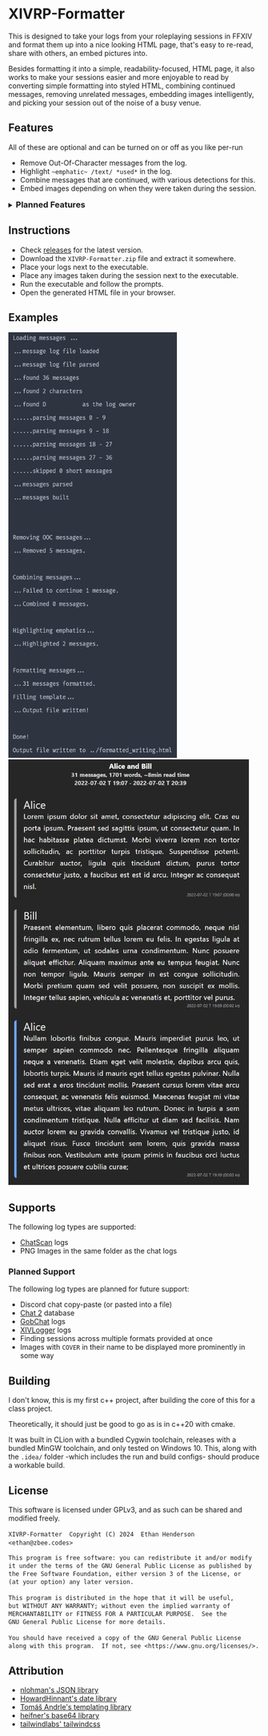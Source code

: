 # XIVRP-Formatter

This is designed to take your logs from your roleplaying sessions in FFXIV and format them up into
a nice looking HTML page, that's easy to re-read, share with others, an embed pictures into.

Besides formatting it into a simple, readability-focused, HTML page, it also works to make your
sessions easier and more enjoyable to read by converting simple formatting into styled HTML,
combining continued messages, removing unrelated messages, embedding images intelligently, and
picking your session out of the noise of a busy venue.

## Features

All of these are optional and can be turned on or off as you like per-run

- Remove Out-Of-Character messages from the log.
- Highlight `~emphatic~ /text/ *used*` in the log.
- Combine messages that are continued, with various detections for this.
- Embed images depending on when they were taken during the session.

<details><summary style="cursor:pointer"><h3 style="display:inline">Planned Features</h3></summary>

(Roughly in order of priority)

- Command line arguments to skip prompts and just run the program.
- Find gaps in the session (e.g. writing session that took place over multiple days) and remove
  the gap from the log.
- Better mobile display.
- Profile images that match character names in the provided log.
- Finding images automatically. (e.g. finding your XIV folder and checking for screenshots, or
  finding your gshade/reshade settings and checking where screenshots are saved)
- Finding a roleplay session within a larger log.
- More detection for continued messages, e.g. simply the same person talking twice in a row.
- Finding more than one roleplay session in a log, or combining multiple sessions in a larger
  log into one.
- Option to save settings to file, to load when used with command line arguments.
- Finding log files automatically. (e.g. finding your XIVLauncher folder and checking where the
  plugins store their logs)

</details>

## Instructions

- Check [releases](https://github.com/zbee/xivrp-formatter/releases) for the latest version.
- Download the `XIVRP-Formatter.zip` file and extract it somewhere.
- Place your logs next to the executable.
- Place any images taken during the session next to the executable.
- Run the executable and follow the prompts.
- Open the generated HTML file in your browser.

## Examples

<img src="example_usage.jpg" style="display:inline" alt="Example usage" /><img src="example_output.jpg" style="display:inline" alt="Example output" />

## Supports

The following log types are supported:

- [ChatScan](https://github.com/serifine/XIV-Chat-Scanner) logs
- PNG Images in the same folder as the chat logs

### Planned Support

The following log types are planned for future support:

- Discord chat copy-paste (or pasted into a file)
- [Chat 2](https://git.anna.lgbt/anna/ChatTwo/src/branch/main/ChatTwo) database
- [GobChat](https://github.com/MarbleBag/Gobchat) logs
- [XIVLogger](https://github.com/cadaeix/XIVLogger) logs
- Finding sessions across multiple formats provided at once
- Images with `COVER` in their name to be displayed more prominently in some way

## Building

I don't know, this is my first c++ project, after building the core of this for a class project.

Theoretically, it should just be good to go as is in c++20 with cmake.

It was built in CLion with a bundled Cygwin toolchain, releases with a bundled MinGW toolchain, and
only tested on Windows 10. This, along with the `.idea/` folder -which includes the run and
build configs- should produce a workable build.

## License

This software is licensed under GPLv3, and as such can be shared and modified freely.

`XIVRP-Formatter  Copyright (C) 2024  Ethan Henderson <ethan@zbee.codes>`

```
This program is free software: you can redistribute it and/or modify
it under the terms of the GNU General Public License as published by
the Free Software Foundation, either version 3 of the License, or
(at your option) any later version.

This program is distributed in the hope that it will be useful,
but WITHOUT ANY WARRANTY; without even the implied warranty of
MERCHANTABILITY or FITNESS FOR A PARTICULAR PURPOSE.  See the
GNU General Public License for more details.

You should have received a copy of the GNU General Public License
along with this program.  If not, see <https://www.gnu.org/licenses/>.
```

## Attribution

- [nlohman's JSON library](https://github.com/nlohmann/json)
- [HowardHinnant's date library](https://github.com/HowardHinnant/date)
- [Tomáš Andrle's templating library](https://www.catnapgames.com/2013/04/09/nltemplate-html-template-library-for-c/)
- [heifner's base64 library](https://github.com/heifner/base64)
- [tailwindlabs' tailwindcss](https://github.com/tailwindlabs/tailwindcss)

